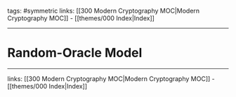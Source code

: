 tags: #symmetric
links:  [[300 Modern Cryptography MOC|Modern Cryptography MOC]] - [[themes/000 Index|Index]]

---
# Random-Oracle Model



---
links:  [[300 Modern Cryptography MOC|Modern Cryptography MOC]] - [[themes/000 Index|Index]]